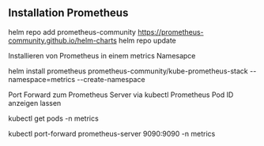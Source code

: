 ## Installation Prometheus

helm repo add prometheus-community https://prometheus-community.github.io/helm-charts
helm repo update

Installieren von Prometheus in einem metrics Namesapce

helm install prometheus prometheus-community/kube-prometheus-stack --namespace=metrics --create-namespace

Port Forward zum Prometheus Server via kubectl
Prometheus Pod ID anzeigen lassen

kubectl get pods -n metrics

kubectl port-forward prometheus-server<POD-ID> 9090:9090 -n metrics